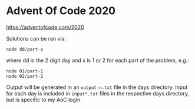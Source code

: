 # Advent Of Code 2020

https://adventofcode.com/2020

Solutions can be ran via:

```
node dd/part-x
```

where dd is the 2 digit day and x is 1 or 2 for each part of the problem, e.g.:

```
node 01/part-1
node 02/part-2
```

Output will be generated in an `output-n.txt` file in the days directory. Input for each day is included in `input*.txt` files in the respective days directory, but is specific to my AoC login.
